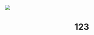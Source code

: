 <img  left_color = "#FF0000" src="https://visitor-badge.laobi.icu/badge?page_id=MiernikA.MiernikA&left_text=MyPageVisitors&left_color=%000000&right_color=%000080" />

<h1 align="center">
123
</h1>

